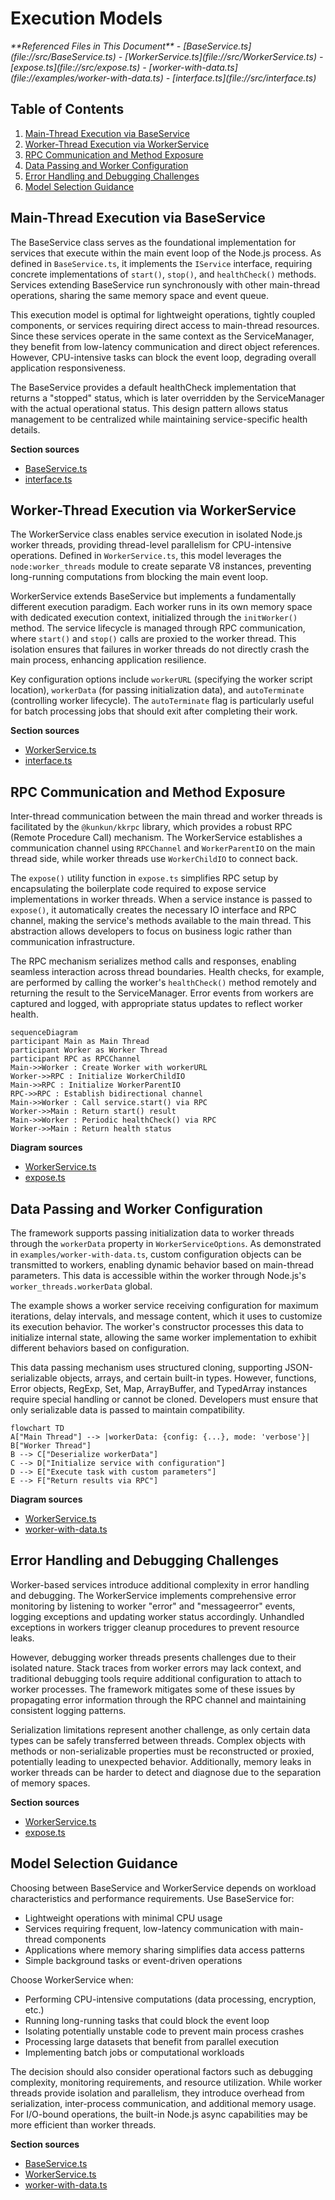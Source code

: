 # Execution Models

<cite>
**Referenced Files in This Document**   
- [BaseService.ts](file://src/BaseService.ts)
- [WorkerService.ts](file://src/WorkerService.ts)
- [expose.ts](file://src/expose.ts)
- [worker-with-data.ts](file://examples/worker-with-data.ts)
- [interface.ts](file://src/interface.ts)
</cite>

## Table of Contents
1. [Main-Thread Execution via BaseService](#main-thread-execution-via-baseservice)
2. [Worker-Thread Execution via WorkerService](#worker-thread-execution-via-workerservice)
3. [RPC Communication and Method Exposure](#rpc-communication-and-method-exposure)
4. [Data Passing and Worker Configuration](#data-passing-and-worker-configuration)
5. [Error Handling and Debugging Challenges](#error-handling-and-debugging-challenges)
6. [Model Selection Guidance](#model-selection-guidance)

## Main-Thread Execution via BaseService

The BaseService class serves as the foundational implementation for services that execute within the main event loop of the Node.js process. As defined in `BaseService.ts`, it implements the `IService` interface, requiring concrete implementations of `start()`, `stop()`, and `healthCheck()` methods. Services extending BaseService run synchronously with other main-thread operations, sharing the same memory space and event queue.

This execution model is optimal for lightweight operations, tightly coupled components, or services requiring direct access to main-thread resources. Since these services operate in the same context as the ServiceManager, they benefit from low-latency communication and direct object references. However, CPU-intensive tasks can block the event loop, degrading overall application responsiveness.

The BaseService provides a default healthCheck implementation that returns a "stopped" status, which is later overridden by the ServiceManager with the actual operational status. This design pattern allows status management to be centralized while maintaining service-specific health details.

**Section sources**
- [BaseService.ts](file://src/BaseService.ts#L1-L25)
- [interface.ts](file://src/interface.ts#L14-L19)

## Worker-Thread Execution via WorkerService

The WorkerService class enables service execution in isolated Node.js worker threads, providing thread-level parallelism for CPU-intensive operations. Defined in `WorkerService.ts`, this model leverages the `node:worker_threads` module to create separate V8 instances, preventing long-running computations from blocking the main event loop.

WorkerService extends BaseService but implements a fundamentally different execution paradigm. Each worker runs in its own memory space with dedicated execution context, initialized through the `initWorker()` method. The service lifecycle is managed through RPC communication, where `start()` and `stop()` calls are proxied to the worker thread. This isolation ensures that failures in worker threads do not directly crash the main process, enhancing application resilience.

Key configuration options include `workerURL` (specifying the worker script location), `workerData` (for passing initialization data), and `autoTerminate` (controlling worker lifecycle). The `autoTerminate` flag is particularly useful for batch processing jobs that should exit after completing their work.

**Section sources**
- [WorkerService.ts](file://src/WorkerService.ts#L1-L193)
- [interface.ts](file://src/interface.ts#L1-L44)

## RPC Communication and Method Exposure

Inter-thread communication between the main thread and worker threads is facilitated by the `@kunkun/kkrpc` library, which provides a robust RPC (Remote Procedure Call) mechanism. The WorkerService establishes a communication channel using `RPCChannel` and `WorkerParentIO` on the main thread side, while worker threads use `WorkerChildIO` to connect back.

The `expose()` utility function in `expose.ts` simplifies RPC setup by encapsulating the boilerplate code required to expose service implementations in worker threads. When a service instance is passed to `expose()`, it automatically creates the necessary IO interface and RPC channel, making the service's methods available to the main thread. This abstraction allows developers to focus on business logic rather than communication infrastructure.

The RPC mechanism serializes method calls and responses, enabling seamless interaction across thread boundaries. Health checks, for example, are performed by calling the worker's `healthCheck()` method remotely and returning the result to the ServiceManager. Error events from workers are captured and logged, with appropriate status updates to reflect worker health.

```mermaid
sequenceDiagram
participant Main as Main Thread
participant Worker as Worker Thread
participant RPC as RPCChannel
Main->>Worker : Create Worker with workerURL
Worker->>RPC : Initialize WorkerChildIO
Main->>RPC : Initialize WorkerParentIO
RPC->>RPC : Establish bidirectional channel
Main->>Worker : Call service.start() via RPC
Worker->>Main : Return start() result
Main->>Worker : Periodic healthCheck() via RPC
Worker->>Main : Return health status
```

**Diagram sources**
- [WorkerService.ts](file://src/WorkerService.ts#L34-L65)
- [expose.ts](file://src/expose.ts#L1-L55)

## Data Passing and Worker Configuration

The framework supports passing initialization data to worker threads through the `workerData` property in `WorkerServiceOptions`. As demonstrated in `examples/worker-with-data.ts`, custom configuration objects can be transmitted to workers, enabling dynamic behavior based on main-thread parameters. This data is accessible within the worker through Node.js's `worker_threads.workerData` global.

The example shows a worker service receiving configuration for maximum iterations, delay intervals, and message content, which it uses to customize its execution behavior. The worker's constructor processes this data to initialize internal state, allowing the same worker implementation to exhibit different behaviors based on configuration.

This data passing mechanism uses structured cloning, supporting JSON-serializable objects, arrays, and certain built-in types. However, functions, Error objects, RegExp, Set, Map, ArrayBuffer, and TypedArray instances require special handling or cannot be cloned. Developers must ensure that only serializable data is passed to maintain compatibility.

```mermaid
flowchart TD
A["Main Thread"] --> |workerData: {config: {...}, mode: 'verbose'}| B["Worker Thread"]
B --> C["Deserialize workerData"]
C --> D["Initialize service with configuration"]
D --> E["Execute task with custom parameters"]
E --> F["Return results via RPC"]
```

**Diagram sources**
- [WorkerService.ts](file://src/WorkerService.ts#L34-L65)
- [worker-with-data.ts](file://examples/worker-with-data.ts#L0-L44)

## Error Handling and Debugging Challenges

Worker-based services introduce additional complexity in error handling and debugging. The WorkerService implements comprehensive error monitoring by listening to worker "error" and "messageerror" events, logging exceptions and updating worker status accordingly. Unhandled exceptions in workers trigger cleanup procedures to prevent resource leaks.

However, debugging worker threads presents challenges due to their isolated nature. Stack traces from worker errors may lack context, and traditional debugging tools require additional configuration to attach to worker processes. The framework mitigates some of these issues by propagating error information through the RPC channel and maintaining consistent logging patterns.

Serialization limitations represent another challenge, as only certain data types can be safely transferred between threads. Complex objects with methods or non-serializable properties must be reconstructed or proxied, potentially leading to unexpected behavior. Additionally, memory leaks in worker threads can be harder to detect and diagnose due to the separation of memory spaces.

**Section sources**
- [WorkerService.ts](file://src/WorkerService.ts#L114-L170)
- [expose.ts](file://src/expose.ts#L1-L55)

## Model Selection Guidance

Choosing between BaseService and WorkerService depends on workload characteristics and performance requirements. Use BaseService for:

- Lightweight operations with minimal CPU usage
- Services requiring frequent, low-latency communication with main-thread components
- Applications where memory sharing simplifies data access patterns
- Simple background tasks or event-driven operations

Choose WorkerService when:

- Performing CPU-intensive computations (data processing, encryption, etc.)
- Running long-running tasks that could block the event loop
- Isolating potentially unstable code to prevent main process crashes
- Processing large datasets that benefit from parallel execution
- Implementing batch jobs or computational workloads

The decision should also consider operational factors such as debugging complexity, monitoring requirements, and resource utilization. While worker threads provide isolation and parallelism, they introduce overhead from serialization, inter-process communication, and additional memory usage. For I/O-bound operations, the built-in Node.js async capabilities may be more efficient than worker threads.

**Section sources**
- [BaseService.ts](file://src/BaseService.ts#L1-L25)
- [WorkerService.ts](file://src/WorkerService.ts#L1-L193)
- [worker-with-data.ts](file://examples/worker-with-data.ts#L0-L44)